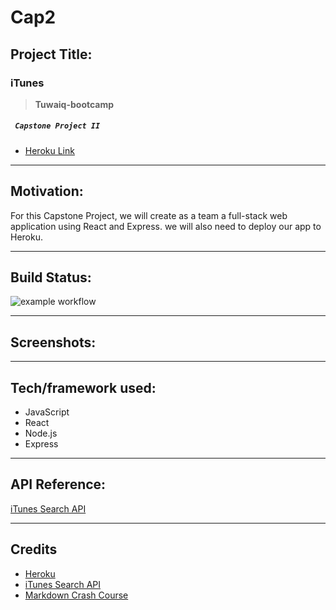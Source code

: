 # Cap2
## Project Title:
### iTunes
> **Tuwaiq-bootcamp**
#####  ` Capstone Project II`

* [Heroku Link](https://cap2-itunes-front.herokuapp.com/)
___
## Motivation:
For this Capstone Project, we will create as a team a full-stack web application using React and Express. we will also need to deploy our app to Heroku.
___
## Build Status:

![example workflow](https://github.com/github/docs/actions/workflows/main.yml/badge.svg)
___
## Screenshots:
<!-- Include logo/demo screenshot etc. -->
___
## Tech/framework used:
* JavaScript
* React
* Node.js
* Express
___
## API Reference:
[iTunes Search API](https://affiliate.itunes.apple.com/resources/documentation/itunes-store-web-service-search-api/)
___
## Credits
* [Heroku](https://dashboard.heroku.com/apps)
* [iTunes Search API](https://affiliate.itunes.apple.com/resources/documentation/itunes-store-web-service-search-api/)
* [Markdown Crash Course](https://youtu.be/HUBNt18RFbo)
